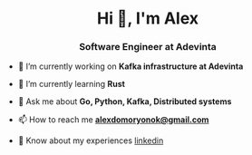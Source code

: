 <h1 align="center">Hi 👋, I'm Alex</h1>
<h3 align="center">Software Engineer at Adevinta</h3>

- 🔭 I’m currently working on **Kafka infrastructure at Adevinta**

- 🌱 I’m currently learning **Rust**

- 💬 Ask me about **Go, Python, Kafka, Distributed systems**

- 📫 How to reach me **alexdomoryonok@gmail.com**

- 📄 Know about my experiences [linkedin](https://www.linkedin.com/in/aliaksandr-damaronak)
